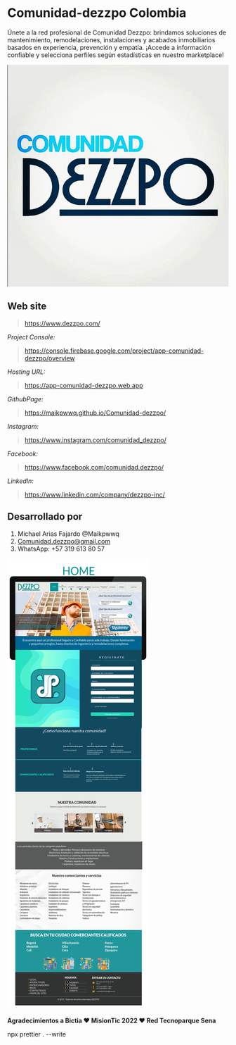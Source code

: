 # Comunidad-dezzpo Colombia

Únete a la red profesional de Comunidad Dezzpo: brindamos soluciones de mantenimiento, remodelaciones, instalaciones y acabados inmobiliarios basados en experiencia, prevención y empatía. ¡Accede a información confiable y selecciona perfiles según estadísticas en nuestro marketplace!

![Comunidad Dezzpo](/public/assets/img/Comunidad-Dezzpo.jpg)

## Web site

> https://www.dezzpo.com/

_Project Console:_

> https://console.firebase.google.com/project/app-comunidad-dezzpo/overview

_Hosting URL:_

> https://app-comunidad-dezzpo.web.app

_GithubPage:_

> https://maikpwwq.github.io/Comunidad-dezzpo/

_Instagram:_

> https://www.instagram.com/comunidad_dezzpo/

_Facebook:_

> https://www.facebook.com/comunidad.dezzpo/

_LinkedIn:_

> https://www.linkedin.com/company/dezzpo-inc/

## Desarrollado por

1. Michael Arias Fajardo @Maikpwwq
2. Comunidad.dezzpo@gmail.com
3. WhatsApp: +57 319 613 80 57

![Mockup site](/public/assets/img/Home-WIREFRAMES.png)

**Agradecimientos a Bictia ❤️ MisionTic 2022 ❤️ Red Tecnoparque Sena**


npx prettier . --write